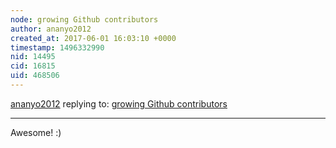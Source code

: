 ```yaml
---
node: growing Github contributors
author: ananyo2012
created_at: 2017-06-01 16:03:10 +0000
timestamp: 1496332990
nid: 14495
cid: 16815
uid: 468506
---
```




[ananyo2012](../profile/ananyo2012) replying to: [growing Github contributors](../notes/liz/05-31-2017/growing-github-contributors)

----
Awesome! :)